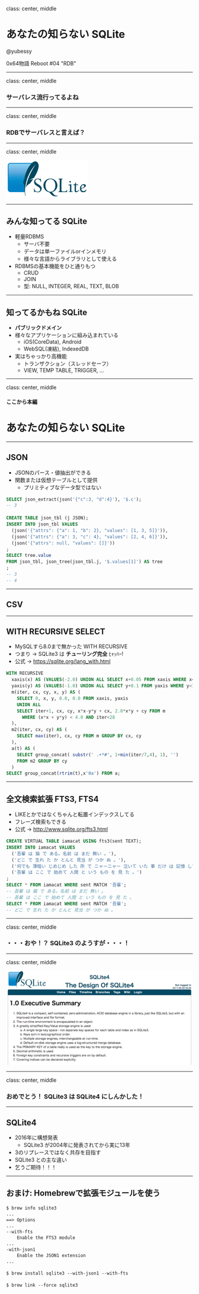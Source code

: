 class: center, middle

# あなたの知らない SQLite

@yubessy

0x64物語 Reboot #04 "RDB"

---

class: center, middle

### サーバレス流行ってるよね

---

class: center, middle

### RDBでサーバレスと言えば？

---

class: center, middle

![sqlite](sqlite.gif)

---

## みんな知ってる SQLite

* 軽量RDBMS
  * サーバ不要
  * データは単一ファイルorインメモリ
  * 様々な言語からライブラリとして使える
* RDBMSの基本機能をひと通りもつ
  * CRUD
  * JOIN
  * 型: NULL, INTEGER, REAL, TEXT, BLOB

---

## 知ってるかもね SQLite

* **パブリックドメイン**
* 様々なアプリケーションに組み込まれている
  * iOS(CoreData), Android
  * WebSQL(凍結), IndexedDB
* 実はちゃっかり高機能
  * トランザクション（スレッドセーフ）
  * VIEW, TEMP TABLE, TRIGGER, ...

---

class: center, middle

#### ここから本編

# あなたの知らない SQLite

---

## JSON

* JSONのパース・値抽出ができる
* 関数または仮想テーブルとして提供
  * プリミティブなデータ型ではない

```sql
SELECT json_extract(json('{"c":3, "d":4}'), '$.c');
-- 3

CREATE TABLE json_tbl (j JSON);
INSERT INTO json_tbl VALUES
  (json('{"attrs": {"a": 1, "b": 2}, "values": [1, 3, 5]}')),
  (json('{"attrs": {"a": 3, "c": 4}, "values": [2, 4, 6]}')),
  (json('{"attrs": null, "values": []}'))
;
SELECT tree.value
FROM json_tbl, json_tree(json_tbl.j, '$.values[1]') AS tree
;
-- 3
-- 4
```

---

## CSV


---

## WITH RECURSIVE SELECT

* MySQLすら8.0まで無かった WITH RECURSIVE
* つまり -> SQLite3 は **チューリング完全** ﾋｬｯﾊｰ!
* 公式 -> https://sqlite.org/lang_with.html

```sql
WITH RECURSIVE
  xaxis(x) AS (VALUES(-2.0) UNION ALL SELECT x+0.05 FROM xaxis WHERE x<1.2),
  yaxis(y) AS (VALUES(-1.0) UNION ALL SELECT y+0.1 FROM yaxis WHERE y<1.0),
  m(iter, cx, cy, x, y) AS (
    SELECT 0, x, y, 0.0, 0.0 FROM xaxis, yaxis
    UNION ALL
    SELECT iter+1, cx, cy, x*x-y*y + cx, 2.0*x*y + cy FROM m
      WHERE (x*x + y*y) < 4.0 AND iter<28
  ),
  m2(iter, cx, cy) AS (
    SELECT max(iter), cx, cy FROM m GROUP BY cx, cy
  ),
  a(t) AS (
    SELECT group_concat( substr(' .+*#', 1+min(iter/7,4), 1), '')
    FROM m2 GROUP BY cy
  )
SELECT group_concat(rtrim(t),x'0a') FROM a;
```

---

## 全文検索拡張 FTS3, FTS4

* LIKEとかではなくちゃんと転置インデックスしてる
* フレーズ検索もできる
* 公式 -> http://www.sqlite.org/fts3.html

```sql
CREATE VIRTUAL TABLE iamacat USING fts3(sent TEXT);
INSERT INTO iamacat VALUES
  ('吾輩 は 猫 で ある。名前 は まだ 無い 。'),
  ('どこ で 生れ た か とんと 見当 が つか ぬ 。'),
  ('何でも 薄暗い じめじめ した 所 で ニャーニャー 泣いて いた 事 だけ は 記憶 して いる 。'),
  ('吾輩 は ここ で 始めて 人間 と いう もの を 見 た 。')
;
SELECT * FROM iamacat WHERE sent MATCH '吾輩';
-- 吾輩 は 猫 で ある。名前 は まだ 無い 。
-- 吾輩 は ここ で 始めて 人間 と いう もの を 見 た 。
SELECT * FROM iamacat WHERE sent MATCH '吾輩';
-- どこ で 生れ た か とんと 見当 が つか ぬ 。
```

---

class: center, middle

### ・・・おや！？ SQLite3 のようすが・・・！

---

class: center, middle

![](sqlite4.png)

---

class: center, middle

### おめでとう！ SQLite3 は SQLite4 にしんかした！

---

## SQLite4

* 2016年に構想発表
  * SQLite3 が2004年に発表されてから実に13年
* 3のリプレースではなく共存を目指す
* SQLite3 との主な違い
* 乞うご期待！！！

---

## おまけ: Homebrewで拡張モジュールを使う

```
$ brew info sqlite3
...
==> Options
...
--with-fts
	Enable the FTS3 module
...
-with-json1
	Enable the JSON1 extension
...

$ brew install sqlite3 --with-json1 --with-fts

$ brew link --force sqlite3
```